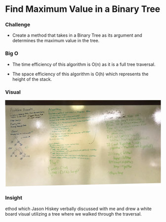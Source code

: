 # Find Maximum Value in a Binary Tree

### Challenge

- Create a method that takes in a Binary Tree as its argument and determines the maximum value in the tree.
### Big O

- The time efficiency of this algorithm is O(n) as it is a full tree traversal.

- The space efficiency of this algorithm is O(h) which represents the height of the stack.

### Visual
![SCREENSHOT](https://github.com/ntibbals/data-structures-and-algorithms/blob/master/Challenges/FindMaximumValueBT/board.JPG)

### Insight
ethod which Jason Hiskey verbally discussed with me and drew a white board visual utilizing a tree where we walked through the traversal.
